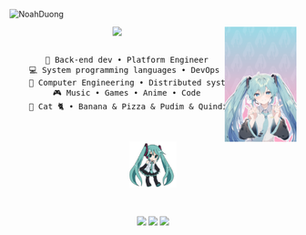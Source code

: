 <p align="left"> <img src="https://komarev.com/ghpvc/?username=NoahDuong&label=Profile%20views&color=46cdf2&style=flat" alt="NoahDuong" /> </p>
<div align="center">
<img src="https://github.com/NoahDuong/NoahDuong/blob/c84accc0980ba8a4eafcbd658906f9446291daee/assets/%E3%83%9F%E3%82%AF.png" width="25%" align="right" />
<img src="https://readme-typing-svg.demolab.com/?font=Dosis&weight=900&size=30&duration=3000&pause=2000&color=19B9B8&center=true&vCenter=true&multiline=true&repeat=false&width=1200&height=100&lines=Good+day+to+you!;I%27m+Noah%2C+an+Junior+at+HCMUTE+majoring+in+Computer+Engineering+Technology" width="70%" />
<br><br>
<pre>
    💼 Back-end dev • Platform Engineer
    💻 System programming languages • DevOps 
    📖 Computer Engineering • Distributed systems
    🎮 Music • Games • Anime • Code
    🐾 Cat 🐈 • Banana & Pizza & Pudim & Quindim 🐤🐥
</pre>
<br><br>
<img src="https://raw.githubusercontent.com/NoahDuong/NoahDuong/refs/heads/main/assets/mikugif.gif" height="80" />
<br><br><br>
    
[![](https://img.shields.io/badge/linkedin-0a66c2)](https://www.linkedin.com/in/noahduong/)
[![](https://img.shields.io/badge/discord-blue?color=blue)](https://discordapp.com/users/n_.ah/)
[![](https://img.shields.io/badge/osu!-ff66ab)](https://osu.ppy.sh/users/16115939)
</div>
